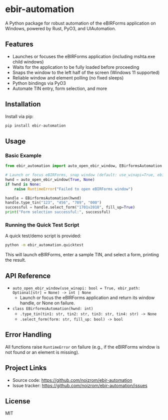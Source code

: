 # ebir-automation

A Python package for robust automation of the eBIRForms application on Windows, powered by Rust, PyO3, and UIAutomation.

## Features

- Launches or focuses the eBIRForms application (including mshta.exe child windows)
- Waits for the application to be fully loaded before proceeding
- Snaps the window to the left half of the screen (Windows 11 supported)
- Reliable window and element polling (no fixed sleeps)
- Python bindings via PyO3
- Automate TIN entry, form selection, and more

## Installation

Install via pip:

```sh
pip install ebir-automation
```

## Usage

### Basic Example

```python
from ebir_automation import auto_open_ebir_window, EBirformsAutomation

# Launch or focus eBIRForms, snap window (default: use_winapi=True, ebir_path=None)
hwnd = auto_open_ebir_window(True, None)
if hwnd is None:
    raise RuntimeError("Failed to open eBIRForms window")

handle = EBirformsAutomation(hwnd)
handle.type_tin("123", "456", "789", "000")
successful = handle.select_form("1701v2018", fill_up=True)
print("Form selection successful:", successful)
```

### Running the Quick Test Script

A quick test/demo script is provided:

```sh
python -m ebir_automation.quicktest
```

This will launch eBIRForms, enter a sample TIN, and select a form, printing the result.

## API Reference

- `auto_open_ebir_window(use_winapi: bool = True, ebir_path: Optional[str] = None) -> int | None`
  - Launch or focus the eBIRForms application and return its window handle, or None on failure.
- `class EBirformsAutomation(hwnd: int)`
  - `.type_tin(tin1: str, tin2: str, tin3: str, tin4: str) -> None`
  - `.select_form(form: str, fill_up: bool) -> bool`

## Error Handling

All functions raise `RuntimeError` on failure (e.g., if the eBIRForms window is not found or an element is missing).

## Project Links

- Source code: https://github.com/noizrom/ebir-automation
- Issue tracker: https://github.com/noizrom/ebir-automation/issues

## License

MIT
